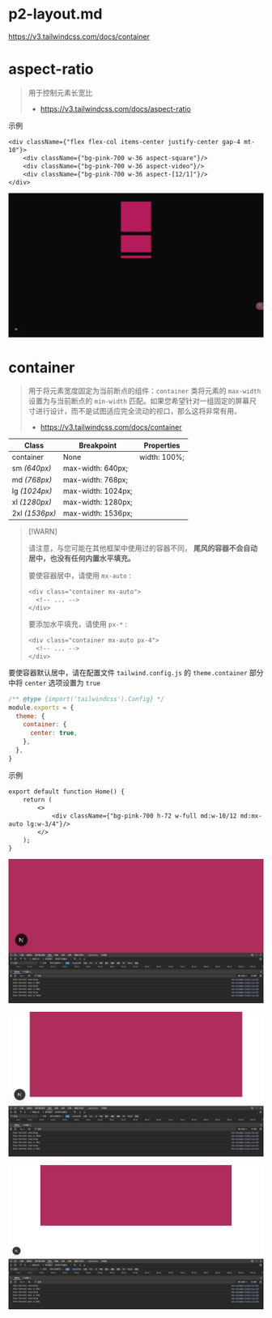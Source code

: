 # p2-layout.md

https://v3.tailwindcss.com/docs/container

# aspect-ratio

> 用于控制元素长宽比
>
> - https://v3.tailwindcss.com/docs/aspect-ratio

示例

```tsx
<div className={"flex flex-col items-center justify-center gap-4 mt-10"}>
    <div className={"bg-pink-700 w-36 aspect-square"}/>
    <div className={"bg-pink-700 w-36 aspect-video"}/>
    <div className={"bg-pink-700 w-36 aspect-[12/1]"}/>
</div>
```

![image-20250331234315817](../assets/image-20250331234315817.png)

# container

> 用于将元素宽度固定为当前断点的组件：`container` 类将元素的 `max-width` 设置为与当前断点的 `min-width` 匹配。如果您希望针对一组固定的屏幕尺寸进行设计，而不是试图适应完全流动的视口，那么这将非常有用。
>
> - https://v3.tailwindcss.com/docs/container

| Class          | Breakpoint         | Properties   |
| -------------- | ------------------ | ------------ |
| container      | None               | width: 100%; |
| sm *(640px)*   | max-width: 640px;  |              |
| md *(768px)*   | max-width: 768px;  |              |
| lg *(1024px)*  | max-width: 1024px; |              |
| xl *(1280px)*  | max-width: 1280px; |              |
| 2xl *(1536px)* | max-width: 1536px; |              |

> [!WARN]
>
> 请注意，与您可能在其他框架中使用过的容器不同， **尾风的容器不会自动居中，也没有任何内置水平填充。**
>
> 要使容器居中，请使用 `mx-auto` :
>
> ```tsx
> <div class="container mx-auto">
>   <!-- ... -->
> </div>
> ```
>
> 要添加水平填充，请使用 `px-*` :
>
> ```tsx
> <div class="container mx-auto px-4">
>   <!-- ... -->
> </div>
> ```

要使容器默认居中，请在配置文件 `tailwind.config.js` 的 `theme.container` 部分中将 `center` 选项设置为 `true` 

```js
/** @type {import('tailwindcss').Config} */
module.exports = {
  theme: {
    container: {
      center: true,
    },
  },
}
```

示例

```tsx
export default function Home() {
    return (
        <>
            <div className={"bg-pink-700 h-72 w-full md:w-10/12 md:mx-auto lg:w-3/4"}/>
        </>
    );
}

```

![image-20250401004810584](../assets/image-20250401004810584.png)

![image-20250401004823053](../assets/image-20250401004823053.png)

![image-20250401004840696](../assets/image-20250401004840696.png)
